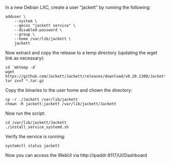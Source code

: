 In a new Debian LXC, create a user "jackett" by running the following:

	adduser \
		--system \
		--gecos "jackett service" \
		--disabled-password \
		--group \
		--home /var/lib/jackett \
		jackett

Now extract and copy the release to a temp directory (updating the wget link as necessary):

	cd `mktemp -d`
	wget https://github.com/Jackett/Jackett/releases/download/v0.20.1300/Jackett.Binaries.LinuxAMDx64.tar.gz
	tar zxvf *.tar.gz

Copy the binaries to the user home and chown the directory:

	cp -r ./Jackett /var/lib/jackett
	chown -R jackett:jackett /var/lib/jackett/Jackett
	
Now run the script:
	
	cd /var/lib/jackett/Jackett
	./install_service_systemd.sh

Verify the service is running:
	
	systemctl status jackett
	
Now you can access the WebUI via http://ipaddr:9117/UI/Dashboard
